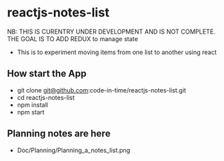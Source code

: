 # reactjs-notes-list

NB: THIS IS CURENTRY UNDER DEVELOPMENT AND IS NOT COMPLETE.
THE GOAL IS TO ADD REDUX to manage state

- This is to experiment moving items from one list to another using react

## How start the App

- git clone git@github.com:code-in-time/reactjs-notes-list.git
- cd reactjs-notes-list
- npm install
- npm start

## Planning notes are here

- Doc/Planning/Planning_a_notes_list.png